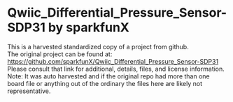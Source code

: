
# Qwiic_Differential_Pressure_Sensor-SDP31 by sparkfunX  
This is a harvested standardized copy of a project from github.  
The original project can be found at:  
https://github.com/sparkfunX/Qwiic_Differential_Pressure_Sensor-SDP31  
Please consult that link for additional, details, files, and license information.  
Note: It was auto harvested and if the original repo had more than one board file or anything out of the ordinary the files here are likely not representative.  
    